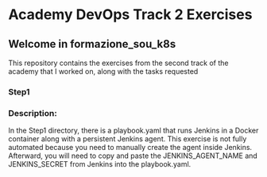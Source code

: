 # Academy DevOps Track 2 Exercises

## Welcome in formazione_sou_k8s

This repository contains the exercises from the second track of the academy that I worked on, along with the tasks requested

### Step1

### Description:

In the Step1 directory, there is a playbook.yaml that runs Jenkins in a Docker container along with a persistent Jenkins agent. This exercise is not fully automated because you need to manually create the agent inside Jenkins. Afterward, you will need to copy and paste the JENKINS_AGENT_NAME and JENKINS_SECRET from Jenkins into the playbook.yaml.
